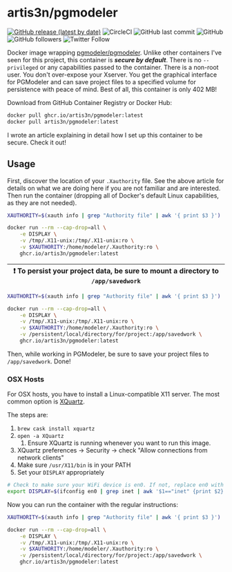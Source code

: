 # artis3n/pgmodeler

[![GitHub release (latest by date)](https://img.shields.io/github/v/release/artis3n/pgmodeler-container?style=flat-square)](https://github.com/users/artis3n/packages/container/pgmodeler)
![CircleCI](https://img.shields.io/circleci/build/github/artis3n/pgmodeler-container/main?style=flat-square)
![GitHub last commit](https://img.shields.io/github/last-commit/artis3n/pgmodeler-container?style=flat-square)
![GitHub](https://img.shields.io/github/license/artis3n/pgmodeler-container?style=flat-square)
![GitHub followers](https://img.shields.io/github/followers/artis3n?style=social)
![Twitter Follow](https://img.shields.io/twitter/follow/artis3n?style=social)

Docker image wrapping [pgmodeler/pgmodeler][pgmodeler repo]. Unlike other containers I've seen for this project, this container is **_secure by default_**. There is no `--privileged` or any capabilities passed to the container. There is a non-root user. You don't over-expose your Xserver. You get the graphical interface for PGModeler and can save project files to a specified volume for persistence with peace of mind. Best of all, this container is only 402 MB!

Download from GitHub Container Registry or Docker Hub:

```bash
docker pull ghcr.io/artis3n/pgmodeler:latest
docker pull artis3n/pgmodeler:latest
```

I wrote an article explaining in detail how I set up this container to be secure.
Check it out!

## Usage

First, discover the location of your `.Xauthority` file.
See the above article for details on what we are doing here if you are not familiar and are interested.
Then run the container (dropping all of Docker's default Linux capabilities, as they are not needed).

```bash
XAUTHORITY=$(xauth info | grep "Authority file" | awk '{ print $3 }')

docker run --rm --cap-drop=all \
    -e DISPLAY \
    -v /tmp/.X11-unix:/tmp/.X11-unix:ro \
    -v $XAUTHORITY:/home/modeler/.Xauthority:ro \
    ghcr.io/artis3n/pgmodeler:latest
```

| :exclamation: To persist your project data, be sure to mount a directory to `/app/savedwork` |
| --- |

```bash
XAUTHORITY=$(xauth info | grep "Authority file" | awk '{ print $3 }')

docker run --rm --cap-drop=all \
    -e DISPLAY \
    -v /tmp/.X11-unix:/tmp/.X11-unix:ro \
    -v $XAUTHORITY:/home/modeler/.Xauthority:ro \
    -v /persistent/local/directory/for/project:/app/savedwork \
    ghcr.io/artis3n/pgmodeler:latest
```

Then, while working in PGModeler, be sure to save your project files to `/app/savedwork`. Done!

### OSX Hosts

For OSX hosts, you have to install a Linux-compatible X11 server. The most common option is [XQuartz][].

The steps are:

1. `brew cask install xquartz`
1. `open -a XQuartz`
    1. Ensure XQuartz is running whenever you want to run this image.
1. XQuartz preferences -> Security -> check "Allow connections from network clients"
1. Make sure `/usr/X11/bin` is in your PATH
1. Set your `DISPLAY` appropriately

```bash
# Check to make sure your WiFi device is en0. If not, replace en0 with the appropriate device.
export DISPLAY=$(ifconfig en0 | grep inet | awk '$1=="inet" {print $2}'):0
```

Now you can run the container with the regular instructions:

```bash
XAUTHORITY=$(xauth info | grep "Authority file" | awk '{ print $3 }')

docker run --rm --cap-drop=all \
    -e DISPLAY \
    -v /tmp/.X11-unix:/tmp/.X11-unix:ro \
    -v $XAUTHORITY:/home/modeler/.Xauthority:ro \
    -v /persistent/local/directory/for/project:/app/savedwork \
    ghcr.io/artis3n/pgmodeler:latest
```

[pgmodeler repo]: https://github.com/pgmodeler/pgmodeler
[xquartz]: https://www.xquartz.org/
